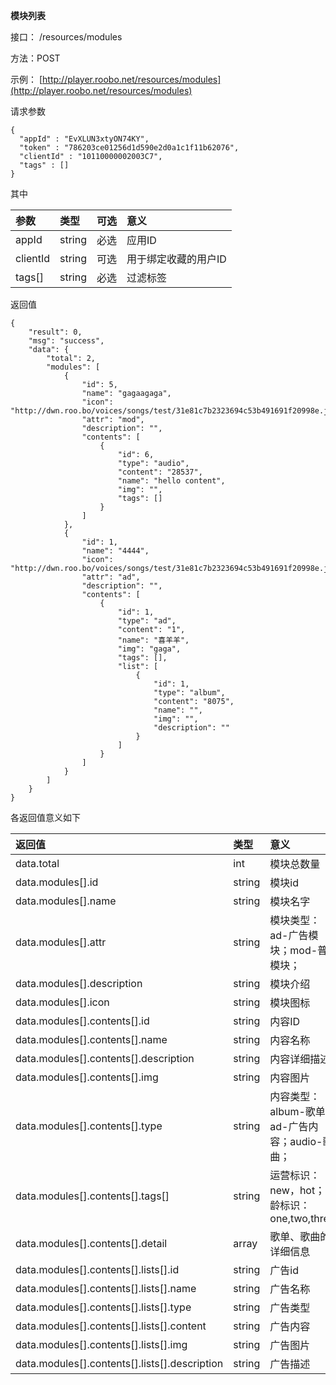 **模块列表**

接口： /resources/modules

方法：POST

示例： [http://player.roobo.net/resources/modules](http://player.roobo.net/resources/modules)

请求参数

```
{
  "appId" : "EvXLUN3xtyON74KY",
  "token" : "786203ce01256d1d590e2d0a1c1f11b62076",
  "clientId" : "10110000002003C7",
  "tags" : []
}
```

其中

| 参数 | 类型 | 可选 | 意义 |
| :--- | :--- | :--- | :--- |
| appId | string | 必选 | 应用ID |
| clientId | string | 可选 | 用于绑定收藏的用户ID |
| tags\[\] | string | 必选 | 过滤标签 |

返回值

```
{
    "result": 0,
    "msg": "success",
    "data": {
        "total": 2,
        "modules": [
            {
                "id": 5,
                "name": "gagaagaga",
                "icon": "http://dwn.roo.bo/voices/songs/test/31e81c7b2323694c53b491691f20998e.jpg",
                "attr": "mod",
                "description": "",
                "contents": [
                    {
                        "id": 6,
                        "type": "audio",
                        "content": "28537",
                        "name": "hello content",
                        "img": "",
                        "tags": []
                    }
                ]
            },
            {
                "id": 1,
                "name": "4444",
                "icon": "http://dwn.roo.bo/voices/songs/test/31e81c7b2323694c53b491691f20998e.jpg",
                "attr": "ad",
                "description": "",
                "contents": [
                    {
                        "id": 1,
                        "type": "ad",
                        "content": "1",
                        "name": "喜羊羊",
                        "img": "gaga",
                        "tags": [],
                        "list": [
                            {
                                "id": 1,
                                "type": "album",
                                "content": "8075",
                                "name": "",
                                "img": "",
                                "description": ""
                            }
                        ]
                    }
                ]
            }
        ]
    }
}
```

各返回值意义如下



| 返回值 | 类型 | 意义 |
| :--- | :--- | :--- |
| data.total | int | 模块总数量 |
| data.modules\[\].id | string | 模块id |
| data.modules\[\].name | string | 模块名字 |
| data.modules\[\].attr | string | 模块类型：ad-广告模块；mod-普通模块； |
| data.modules\[\].description | string | 模块介绍 |
| data.modules\[\].icon | string | 模块图标 |
| data.modules\[\].contents\[\].id | string | 内容ID |
| data.modules\[\].contents\[\].name | string | 内容名称 |
| data.modules\[\].contents\[\].description | string | 内容详细描述 |
| data.modules\[\].contents\[\].img | string | 内容图片 |
| data.modules\[\].contents\[\].type | string | 内容类型： album-歌单；ad-广告内容；audio-歌曲； |
| data.modules\[\].contents\[\].tags\[\] | string | 运营标识：new，hot；年龄标识：one,two,three; |
| data.modules\[\].contents\[\].detail | array | 歌单、歌曲的详细信息 |
| data.modules\[\].contents\[\].lists\[\].id | string | 广告id |
| data.modules\[\].contents\[\].lists\[\].name | string | 广告名称 |
| data.modules\[\].contents\[\].lists\[\].type | string | 广告类型 |
| data.modules\[\].contents\[\].lists\[\].content | string | 广告内容 |
| data.modules\[\].contents\[\].lists\[\].img | string | 广告图片 |
| data.modules\[\].contents\[\].lists\[\].description | string | 广告描述 |



